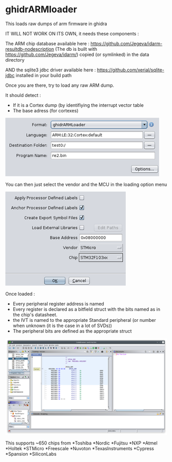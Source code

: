 # ghidrARMloader

This loads raw dumps of arm firmware in ghidra

IT WILL NOT WORK ON ITS OWN, it needs these components :

The ARM chip database available here :
https://github.com/Jegeva/idarm-resultdb-nodescription
(The db is built with https://github.com/Jegeva/idarm/)
copied (or symlinked) in the data directory

AND the sqlite3 jdbc driver available here :
https://github.com/xerial/sqlite-jdbc
installed in your build path

Once you are there, try to load any raw ARM dump.

It should detect :
- If it is a Cortex dump (by identifiying the interrupt vector table
- The base adress (for cortexes)

![autodetect](./pics/GAL_1.png?raw=true)

You can then just select the vendor and the MCU in the loading option menu

![vendors+chips](./pics/GAL_2.png?raw=true)

Once loaded :
- Every peripheral register address is named
- Every register is declared as a bitfield struct with the bits named as in the chip's datasheet.
- the IVT is named to the appropriate Standard peripheral (or number when unknown (it is the case in a lot of SVDs))
- The peripheral bits are defined as the appropriate struct

![vendors+chips](./pics/GAL_3.png?raw=true)


This supports ~650 chips from
*Toshiba
*Nordic
*Fujitsu
*NXP
*Atmel
*Holtek
*STMicro
*Freescale
*Nuvoton
*TexasInstruments
*Cypress
*Spansion
*SiliconLabs 

